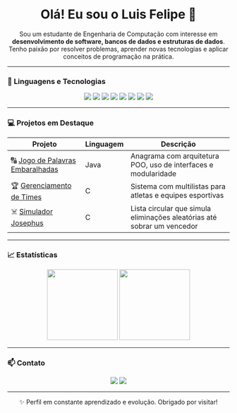 <h1 align="center">Olá! Eu sou o Luis Felipe 👋</h1>

<p align="center">
Sou um estudante de Engenharia de Computação com interesse em <strong>desenvolvimento de software, bancos de dados e estruturas de dados</strong>.  
Tenho paixão por resolver problemas, aprender novas tecnologias e aplicar conceitos de programação na prática.
</p>

---

### 🚀 Linguagens e Tecnologias

<div align="center">
  <img src="https://img.shields.io/badge/Python-3776AB?style=for-the-badge&logo=python&logoColor=white"/>
  <img src="https://img.shields.io/badge/Java-ED8B00?style=for-the-badge&logo=java&logoColor=white"/>
  <img src="https://img.shields.io/badge/JavaScript-F7DF1E?style=for-the-badge&logo=javascript&logoColor=black"/>
  <img src="https://img.shields.io/badge/C%23-239120?style=for-the-badge&logo=c-sharp&logoColor=white"/>
  <img src="https://img.shields.io/badge/.NET-512BD4?style=for-the-badge&logo=dotnet&logoColor=white"/>
  <img src="https://img.shields.io/badge/C-informational?style=for-the-badge&logo=c&logoColor=white"/>
  <img src="https://img.shields.io/badge/MySQL-005C84?style=for-the-badge&logo=mysql&logoColor=white"/>
  <img src="https://img.shields.io/badge/PostgreSQL-336791?style=for-the-badge&logo=postgresql&logoColor=white"/>
</div>

---

### 💻 Projetos em Destaque

| Projeto | Linguagem | Descrição |
|--------|-----------|-----------|
| 🔠 [Jogo de Palavras Embaralhadas](https://github.com/seu-usuario/jogo-palavras) | Java | Anagrama com arquitetura POO, uso de interfaces e modularidade |
| 🏆 [Gerenciamento de Times](https://github.com/seu-usuario/gerenciamento-de-times) | C | Sistema com multilistas para atletas e equipes esportivas |
| ☠️ [Simulador Josephus](https://github.com/seu-usuario/simulador-josephus) | C | Lista circular que simula eliminações aleatórias até sobrar um vencedor |

---

### 📈 Estatísticas

<div align="center">
  <img height="160em" src="https://github-readme-stats.vercel.app/api?username=LuisFelipeRC1&show_icons=true&theme=radical&count_private=true"/>
  <img height="160em" src="https://github-readme-stats.vercel.app/api/top-langs/?username=LuisFelipeRC1&layout=compact&langs_count=7&theme=radical"/>
</div>

---

### 📫 Contato

<div align="center">
  <a href="mailto:felimar2018@gmail.com"><img src="https://img.shields.io/badge/Email-D14836?style=for-the-badge&logo=gmail&logoColor=white"/></a>
  <a href="https://www.linkedin.com/in/luisfeliperamalhoc"><img src="https://img.shields.io/badge/LinkedIn-0A66C2?style=for-the-badge&logo=linkedin&logoColor=white"/></a>
</div>

---

<p align="center">✨ Perfil em constante aprendizado e evolução. Obrigado por visitar!</p>


